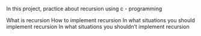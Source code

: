 In this project, practice about recursion using c - programming

What is recursion
How to implement recursion
In what situations you should implement recursion
In what situations you shouldn’t implement recursion